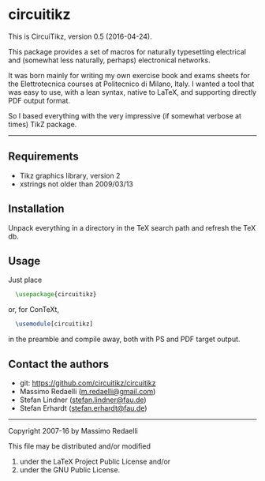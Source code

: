 circuitikz
==========

This is CircuiTikz, version 0.5 (2016-04-24).

This package provides a set of macros for naturally typesetting electrical and (somewhat less naturally, perhaps) electronical networks.

It was born mainly for writing my own exercise book and exams sheets for the Elettrotecnica courses at Politecnico di Milano, Italy. I wanted a tool that was easy to use, with a lean syntax, native to LaTeX, and supporting directly PDF output format.

So I based everything with the very impressive (if somewhat verbose at times) TikZ package.

--------------

## Requirements
* Tikz graphics library, version 2
* xstrings not older than 2009/03/13

## Installation
Unpack everything in a directory in the TeX search path and refresh the TeX db.

## Usage
Just place
````latex
  \usepackage{circuitikz}
````
or, for ConTeXt, 
````latex
  \usemodule[circuitikz]
````
in the preamble and compile away, both with PS and PDF target output.

## Contact the authors
* git: https://github.com/circuitikz/circuitikz
* Massimo Redaelli (m.redaelli@gmail.com)
* Stefan Lindner (stefan.lindner@fau.de)
* Stefan Erhardt (stefan.erhardt@fau.de)


-------------
Copyright 2007-16 by Massimo Redaelli

This file may be distributed and/or modified

1. under the LaTeX Project Public License and/or
2. under the GNU Public License.
